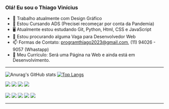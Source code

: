 ### Olá! Eu sou o Thiago Vinícius

- 🔭 Trabalho atualmente com Design Gráfico
- 🌱 Estou Cursando ADS (Precisei recomeçar por conta da Pandemia)
- 🖥 Atualmente estou estudando Git, Python, Html, CSS e JavaScript
- 🤔 Estou procurando alguma Vaga para Desenvolvedor Web
- 📫 Formas de Contato: programthiago2023@gmail.com, (11) 94026 - 9057 (Whastapp)
- 📑 Meu Currículo: Será uma Página na Web e ainda está em Desenvolvimento. 

<hr size="50">

![Anurag's GitHub stats](https://github-readme-stats.vercel.app/api?username=ThiagoViniOliveira&show_icons=true&theme=radical)
[![Top Langs](https://github-readme-stats.vercel.app/api/top-langs/?username=ThiagoViniOliveira&layout=compact)](https://github.com/ThiagoViniOliveira/github-readme-stats)

<div>
  <img src="https://img.icons8.com/color/48/null/html-5--v1.png"/>
  <img src="https://img.icons8.com/color/48/null/css3.png"/>
  <img src="https://img.icons8.com/fluency/48/null/javascript.png"/>
  <a href="https://github.com/ThiagoViniOliveira/Pyhton-Curso-em-Video/tree/master"><img src="https://img.icons8.com/fluency/48/null/python.png"/></a>
</div>

  <br>
  
  <div> 
  <a href="https://wa.me/5511940269057?text=Ol%C3%A1+Thiago%21+Achei+seu+Perfil+no+GitHub" target="_blank"><img src="https://img.shields.io/badge/WhatsApp-25D366?style=for-the-badge&logo=whatsapp&logoColor=white"></a>
 	<a href="https://www.facebook.com/profile.php?id=100068799476488" target="_blank"><img src="https://img.shields.io/badge/Facebook-1877F2?style=for-the-badge&logo=facebook&logoColor=white" target="_blank"></a>
  <a href = "mailto:programthiago2023@gmail.com"><img src="https://img.shields.io/badge/-Gmail-%23333?style=for-the-badge&logo=gmail&logoColor=white" target="_blank"></a>
  <a href="https://www.linkedin.com/in/thiago-vinicius-oliveira-757564269/" target="_blank"><img src="https://img.shields.io/badge/-LinkedIn-%230077B5?style=for-the-badge&logo=linkedin&logoColor=white" target="_blank"></a> 
   <a href="#" target="_blank"><img src="https://img.shields.io/badge/website-000000?style=for-the-badge&logo=About.me&logoColor=white" target="_blank"></a> 
  

</div>
    
   <hr size="50">
